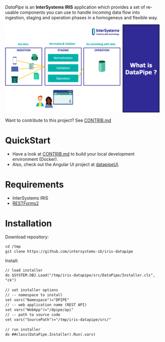 *DataPipe* is an **InterSystems IRIS** application which provides a set of re-usable components you can use to handle incoming data flow into ingestion, staging and operation phases in a homogeneus and flexible way.

<img src="img/datapipe-diagram.png">

Want to contribute to this project? See [CONTRIB.md](./CONTRIB.md)

# QuickStart
* Have a look at [CONTRIB.md](./CONTRIB.md) to build your local development environment (Docker).
* Also, check out the Angular UI project at [datapipeUI](https://github.com/intersystems-ib/iris-datapipeUI).


# Requirements
* InterSystems IRIS
* [RESTForms2](https://github.com/intersystems-community/RESTForms2)

# Installation
Download repository:
```
cd /tmp
git clone https://github.com/intersystems-ib/iris-datapipe
```

Install:
```objectscript
// load installer
do $SYSTEM.OBJ.Load("/tmp/iris-datapipe/src/DataPipe/Installer.cls", "ck")

// set installer options
// -- namespace to install
set vars("Namespace")="DPIPE"
// -- web application name (REST API)
set vars("WebApp")="/dpipe/api"
// -- path to source code
set vars("SourcePath")="/tmp/iris-datapipe/src/"

// run installer
do ##class(DataPipe.Installer).Run(.vars)
```

